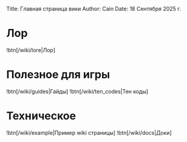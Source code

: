 Title: Главная страница вики
Author: Cain
Date: 18 Сентября 2025 г.

# Лор
!btn[/wiki/lore|Лор]

# Полезное для игры
!btn[/wiki/guides|Гайды]
!btn[/wiki/ten_codes|Тен коды]

# Техническое
!btn[/wiki/example|Пример wiki страницы]
!btn[/wiki/docs|Доки]
